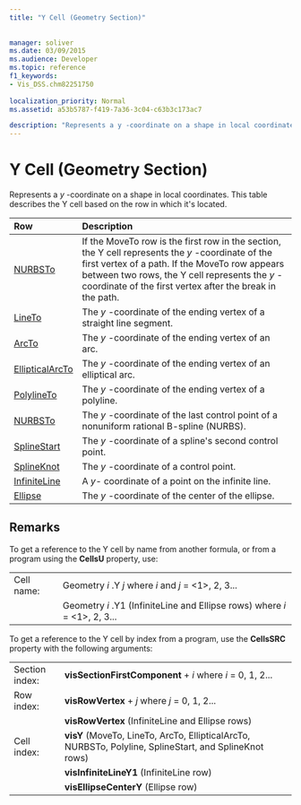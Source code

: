 ```yaml
---
title: "Y Cell (Geometry Section)"
 
 
manager: soliver
ms.date: 03/09/2015
ms.audience: Developer
ms.topic: reference
f1_keywords:
- Vis_DSS.chm82251750
 
localization_priority: Normal
ms.assetid: a53b5787-f419-7a36-3c04-c63b3c173ac7

description: "Represents a y -coordinate on a shape in local coordinates. This table describes the Y cell based on the row in which it's located."
---
```


# Y Cell (Geometry Section)

Represents a  *y*  -coordinate on a shape in local coordinates. This table describes the Y cell based on the row in which it's located. 
  
|**Row**|**Description**|
|:-----|:-----|
|[NURBSTo](nurbsto-row-geometry-section.md) <br/> | If the MoveTo row is the first row in the section, the Y cell represents the  *y*  -coordinate of the first vertex of a path. If the MoveTo row appears between two rows, the Y cell represents the  *y*  -coordinate of the first vertex after the break in the path.  <br/> |
|[LineTo](lineto-row-geometry-section.md) <br/> | The  *y*  -coordinate of the ending vertex of a straight line segment.  <br/> |
|[ArcTo](arcto-row-geometry-section.md) <br/> | The  *y*  -coordinate of the ending vertex of an arc.  <br/> |
|[EllipticalArcTo](ellipticalarcto-row-geometry-section.md) <br/> | The  *y*  -coordinate of the ending vertex of an elliptical arc.  <br/> |
|[PolylineTo](polylineto-row-geometry-section.md) <br/> | The  *y*  -coordinate of the ending vertex of a polyline.  <br/> |
|[NURBSTo](nurbsto-row-geometry-section.md) <br/> | The  *y*  -coordinate of the last control point of a nonuniform rational B-spline (NURBS).  <br/> |
|[SplineStart](splinestart-row-geometry-section.md) <br/> | The  *y*  -coordinate of a spline's second control point.  <br/> |
|[SplineKnot](splineknot-row-geometry-section.md) <br/> | The  *y*  -coordinate of a control point.  <br/> |
|[InfiniteLine](infiniteline-row-geometry-section.md) <br/> | A  *y-*  coordinate of a point on the infinite line.  <br/> |
|[Ellipse](ellipse-row-geometry-section.md) <br/> | The  *y*  -coordinate of the center of the ellipse.  <br/> |
   
## Remarks

To get a reference to the Y cell by name from another formula, or from a program using the **CellsU** property, use: 
  
|||
|:-----|:-----|
| Cell name:  <br/> | Geometry  *i*  .Y  *j*            where  *i*  and  *j*  = <1>, 2, 3...  <br/> |
|| Geometry  *i*  .Y1 (InfiniteLine and Ellipse rows)            where  *i*  = <1>, 2, 3...  <br/> |
   
To get a reference to the Y cell by index from a program, use the **CellsSRC** property with the following arguments: 
  
|||
|:-----|:-----|
| Section index:  <br/> |**visSectionFirstComponent** +  *i*            where  *i*  = 0, 1, 2...  <br/> |
| Row index:  <br/> |**visRowVertex** +  *j*            where  *j*  = 0, 1, 2...  <br/> |
||**visRowVertex** (InfiniteLine and Ellipse rows)  <br/> |
| Cell index:  <br/> |**visY** (MoveTo, LineTo, ArcTo, EllipticalArcTo, NURBSTo, Polyline, SplineStart, and SplineKnot rows)  <br/> |
||**visInfiniteLineY1** (InfiniteLine row)  <br/> |
||**visEllipseCenterY** (Ellipse row)  <br/> |
   

